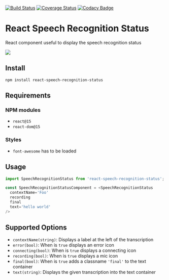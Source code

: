 [![Build Status](https://travis-ci.org/sljavi/react-speech-recognition-status.svg?branch=master)](https://travis-ci.org/sljavi/react-speech-recognition-status) [![Coverage Status](https://coveralls.io/repos/github/sljavi/react-speech-recognition-status/badge.svg?branch=master)](https://coveralls.io/github/sljavi/react-speech-recognition-status?branch=master) [![Codacy Badge](https://api.codacy.com/project/badge/Grade/6759438331b94413b9a741fbd2c9a01d)](https://www.codacy.com/app/javi-pzv/react-speech-recognition-status?utm_source=github.com&amp;utm_medium=referral&amp;utm_content=sljavi/react-speech-recognition-status&amp;utm_campaign=Badge_Grade)

# React Speech Recognition Status

React component useful to display the speech recognition status

![](http://i.imgur.com/OIOiPw4.png)

## Install

```
npm install react-speech-recognition-status
```

## Requirements

### NPM modules
- `react@15`
- `react-dom@15`

### Styles
- `font-awesome` has to be loaded

## Usage

```javascript
import SpeechRecognitionStatus from 'react-speech-recognition-status';

const SpeechRecognitionStatusComponent = <SpeechRecognitionStatus
  contextName='Foo'
  recording
  final
  text='hello world'
/>
```

## Supported Options

- `contextName(string)`: Displays a label at the left of the transcription
- `error(bool)`: When is `true` displays an error icon
- `connecting(bool)`: When is `true` displays a connecting icon
- `recording(bool)`: When is `true` displays a mic icon
- `final(bool)`: When is `true` adds a classname `'final'` to the text container
- `text(string)`: Displays the given transcription into the text container
